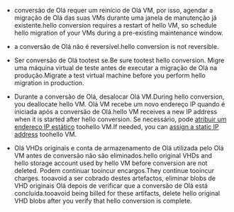 
* <span data-ttu-id="d3ae3-101">conversão de Olá requer um reinício de Olá VM, por isso, agendar a migração de Olá das suas VMs durante uma janela de manutenção já existente.</span><span class="sxs-lookup"><span data-stu-id="d3ae3-101">hello conversion requires a restart of hello VM, so schedule hello migration of your VMs during a pre-existing maintenance window.</span></span> 

* <span data-ttu-id="d3ae3-102">a conversão de Olá não é reversível.</span><span class="sxs-lookup"><span data-stu-id="d3ae3-102">hello conversion is not reversible.</span></span> 

* <span data-ttu-id="d3ae3-103">Ser conversão de Olá tootest se.</span><span class="sxs-lookup"><span data-stu-id="d3ae3-103">Be sure tootest hello conversion.</span></span> <span data-ttu-id="d3ae3-104">Migre uma máquina virtual de teste antes de executar a migração de Olá na produção.</span><span class="sxs-lookup"><span data-stu-id="d3ae3-104">Migrate a test virtual machine before you perform hello migration in production.</span></span>

* <span data-ttu-id="d3ae3-105">Durante a conversão de Olá, desalocar Olá VM.</span><span class="sxs-lookup"><span data-stu-id="d3ae3-105">During hello conversion, you deallocate hello VM.</span></span> <span data-ttu-id="d3ae3-106">Olá VM recebe um novo endereço IP quando é iniciada após a conversão de Olá.</span><span class="sxs-lookup"><span data-stu-id="d3ae3-106">hello VM receives a new IP address when it is started after hello conversion.</span></span> <span data-ttu-id="d3ae3-107">Se necessário, pode [atribuir um endereço IP estático](../articles/virtual-network/virtual-network-ip-addresses-overview-arm.md) toohello VM.</span><span class="sxs-lookup"><span data-stu-id="d3ae3-107">If needed, you can [assign a static IP address](../articles/virtual-network/virtual-network-ip-addresses-overview-arm.md) toohello VM.</span></span>

* <span data-ttu-id="d3ae3-108">Olá VHDs originais e conta de armazenamento de Olá utilizada pelo Olá VM antes de conversão não são eliminados.</span><span class="sxs-lookup"><span data-stu-id="d3ae3-108">hello original VHDs and hello storage account used by hello VM before conversion are not deleted.</span></span> <span data-ttu-id="d3ae3-109">Podem continuar tooincur encargos.</span><span class="sxs-lookup"><span data-stu-id="d3ae3-109">They continue tooincur charges.</span></span> <span data-ttu-id="d3ae3-110">tooavoid a ser cobrado destes artefactos, eliminar blobs de VHD originais Olá depois de verificar que a conversão de Olá está concluída.</span><span class="sxs-lookup"><span data-stu-id="d3ae3-110">tooavoid being billed for these artifacts, delete hello original VHD blobs after you verify that hello conversion is complete.</span></span>
